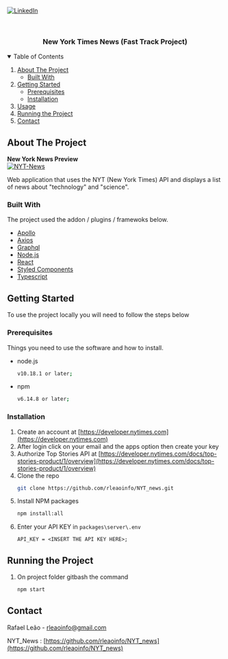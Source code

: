 [![LinkedIn][linkedin-shield]][linkedin-url]

<br />
<p align="center">


  <h3 align="center">New York Times News (Fast Track Project)</h3>

 

<!-- TABLE OF CONTENTS -->
<details open="open">
  <summary>Table of Contents</summary>
  <ol>
    <li>
      <a href="#about-the-project">About The Project</a>
      <ul>
        <li><a href="#built-with">Built With</a></li>
      </ul>
    </li>
    <li>
      <a href="#getting-started">Getting Started</a>
      <ul>
        <li><a href="#prerequisites">Prerequisites</a></li>
        <li><a href="#installation">Installation</a></li>
      </ul>
    </li>
    <li><a href="#usage">Usage</a></li>
    <li><a href="#running-the-project">Running the Project</a></li>
    <li><a href="#contact">Contact</a></li>
  </ol>
</details>



<!-- ABOUT THE PROJECT -->
## About The Project

**New York News Preview** <br>
<a href="https://ibb.co/1R69VxW"><img src="https://i.ibb.co/bNJrhn9/NYT-News.png" alt="NYT-News" border="0" /></a>

Web application that uses the NYT (New York Times) API and displays a list of news about "technology" and "science".

### Built With
  
The project used the addon / plugins / framewoks below.

* [Apollo](https://www.apollographql.com/docs/apollo-server/) 
* [Axios](https://www.npmjs.com/package/axios)
* [Graphql](https://graphql.org)
* [Node.js](https://nodejs.org/en/)
* [React](https://pt-br.reactjs.org)
* [Styled Components](https://styled-components.com)
* [Typescript](https://www.typescriptlang.org)



<!-- GETTING STARTED -->
## Getting Started

To use the project locally you will need to follow the steps below

### Prerequisites

Things you need to use the software and how to install.
* node.js
  ```sh
  v10.18.1 or later;
  ```
* npm
  ```sh
  v6.14.8 or later;
  ```
### Installation

1. Create an account at [https://developer.nytimes.com](https://developer.nytimes.com)
2. After login click on your email and the apps option then create your key
3. Authorize Top Stories API at [https://developer.nytimes.com/docs/top-stories-product/1/overview](https://developer.nytimes.com/docs/top-stories-product/1/overview) 
4. Clone the repo
   ```sh
   git clone https://github.com/rleaoinfo/NYT_news.git
   ```
5. Install NPM packages
   ```sh
   npm install:all
   ```
6. Enter your API KEY in `packages\server\.env`
   ```JS
   API_KEY = <INSERT THE API KEY HERE>;
   ```



<!-- RUNNING THE PROJECT -->
## Running the Project



1. On project folder gitbash the command
   ```sh
   npm start
   ```



<!-- CONTACT -->
## Contact

Rafael Leão - rleaoinfo@gmail.com

NYT_News : [https://github.com/rleaoinfo/NYT_news](https://github.com/rleaoinfo/NYT_news)




<!-- MARKDOWN LINKS & IMAGES -->

[linkedin-shield]: https://img.shields.io/badge/-LinkedIn-black.svg?style=for-the-badge&logo=linkedin&colorB=555
[linkedin-url]: https://www.linkedin.com/in/rafaelsilvaleao/
